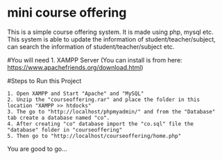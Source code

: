 # mini course offering
This is a simple course offering system. It is made using php, mysql etc. This system is able to update the information of student/teacher/subject, can search the information of student/teacher/subject etc.

#You will need
    1. XAMPP Server (You can install is from here: https://www.apachefriends.org/download.html)

#Steps to Run this Project

    1. Open XAMPP and Start "Apache" and "MySQL"
    2. Unzip the "courseoffering.rar" and place the folder in this location "XAMPP >> htdocks"
    3. The go to "http://localhost/phpmyadmin/" and from the "Database" tab create a database named "co".
    4. After creating "co" database import the "co.sql" file the "database" folder in "courseoffering"
    5. Then go to "http://localhost/courseoffering/home.php"

You are good to go...
